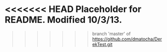 <<<<<<< HEAD
Placeholder for README.  Modified 10/3/13.
=======
>>>>>>> branch 'master' of https://github.com/dmatocha/DerekTest.git
